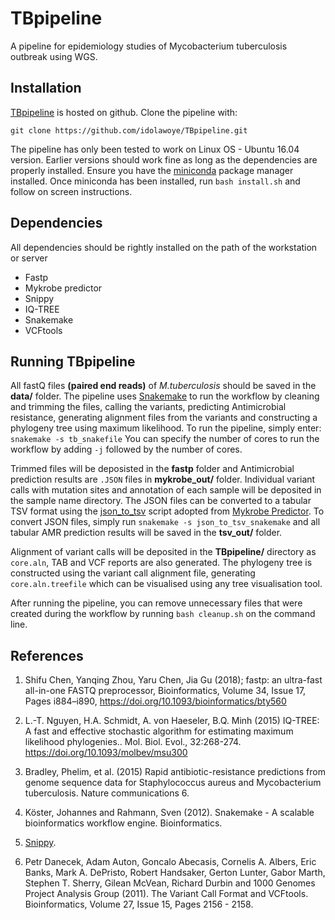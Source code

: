 # TBpipeline
A pipeline for epidemiology studies of Mycobacterium tuberculosis outbreak using WGS.
## Installation
[TBpipeline](https://github.com/idolawoye/TBpipeline.git) is hosted on github. 
Clone the pipeline with:

`git clone https://github.com/idolawoye/TBpipeline.git`

The pipeline has only been tested to work on Linux OS - Ubuntu 16.04 version. Earlier versions should work fine as long as the dependencies are properly installed. Ensure you have the [miniconda](https://conda.io/docs/user-guide/install/linux.html) package manager installed.
Once miniconda has been installed, run `bash install.sh` and follow on screen instructions.
## Dependencies
All dependencies should be rightly installed on the path of the workstation or server
* Fastp 
* Mykrobe predictor 
* Snippy 
* IQ-TREE 
* Snakemake
* VCFtools
## Running TBpipeline
All fastQ files **(paired end reads)** of *M.tuberculosis* should be saved in the **data/** folder. The pipeline uses [Snakemake](https://snakemake.readthedocs.io/en/stable/index.html) to run the workflow by cleaning and trimming the files, calling the variants, predicting Antimicrobial resistance, generating alignment files from the variants and constructing a phylogeny tree using maximum likelihood. To run the pipeline, simply enter: `snakemake -s tb_snakefile` You can specify the number of cores to run the workflow by adding `-j` followed by the number of cores.

Trimmed files will be deposisted in the **fastp** folder and Antimicrobial prediction results are ``.JSON`` files in **mykrobe_out/** folder. Individual variant calls with mutation sites and annotation of each sample will be deposited in the sample name directory. The JSON files can be converted to a tabular TSV format using the [json_to_tsv](https://github.com/idolawoye/TBpipeline/tree/master/mykrobe/json_to_tsv.py) script adopted from [Mykrobe Predictor](https://github.com/iqbal-lab/Mykrobe-predictor). To convert JSON files, simply run `snakemake -s json_to_tsv_snakemake` and all tabular AMR prediction results will be saved in the **tsv_out/** folder.

Alignment of variant calls will be deposited in the **TBpipeline/** directory as `core.aln`, TAB and VCF reports are also generated.
The phylogeny tree is constructed using the variant call alignment file, generating `core.aln.treefile` which can be visualised using any tree visualisation tool.

After running the pipeline, you can remove unnecessary files that were created during the workflow by running `bash cleanup.sh` on the command line.

## References 
1. Shifu Chen, Yanqing Zhou, Yaru Chen, Jia Gu (2018); fastp: an ultra-fast all-in-one FASTQ preprocessor, Bioinformatics, Volume 34, Issue 17, Pages i884–i890, https://doi.org/10.1093/bioinformatics/bty560
2. L.-T. Nguyen, H.A. Schmidt, A. von Haeseler, B.Q. Minh (2015) IQ-TREE: A fast and effective stochastic algorithm for estimating maximum likelihood phylogenies.. Mol. Biol. Evol., 32:268-274. https://doi.org/10.1093/molbev/msu300
3. Bradley, Phelim, et al. (2015) Rapid antibiotic-resistance predictions from genome sequence data for Staphylococcus aureus and Mycobacterium tuberculosis. Nature communications 6.
4. Köster, Johannes and Rahmann, Sven (2012). Snakemake - A scalable bioinformatics workflow engine. Bioinformatics.
5. [Snippy](https://github.com/tseemann/snippy).

6. Petr Danecek, Adam Auton, Goncalo Abecasis, Cornelis A. Albers, Eric Banks, Mark A. DePristo, Robert Handsaker, Gerton Lunter, Gabor Marth, Stephen T. Sherry, Gilean McVean, Richard Durbin and 1000 Genomes Project Analysis Group (2011). The Variant Call Format and VCFtools. Bioinformatics, Volume 27, Issue 15, Pages 2156 - 2158.

